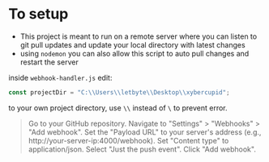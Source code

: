 # To setup
- This project is meant to run on a remote server where you can listen to git pull updates and update your local directory with latest changes
- using `nodemon` you can also allow this script to auto pull changes and restart the server

inside `webhook-handler.js`
edit:
```js
const projectDir = "C:\\Users\\letbyte\\Desktop\\xybercupid";
```
to your own project directory, use `\\` instead of `\` to prevent error.

> Go to your GitHub repository.
> Navigate to "Settings" > "Webhooks" > "Add webhook".
> Set the "Payload URL" to your server's address (e.g., http://your-server-ip:4000/webhook).
> Set "Content type" to application/json.
> Select "Just the push event".
> Click "Add webhook".
